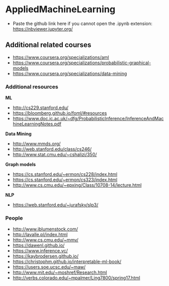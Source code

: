 # AppliedMachineLearning

- Paste the github link here if you cannot open the .ipynb extension: https://nbviewer.jupyter.org/

## Additional related courses
- https://www.coursera.org/specializations/aml
- https://www.coursera.org/specializations/probabilistic-graphical-models
- https://www.coursera.org/specializations/data-mining


### Additional resources
**ML**
- http://cs229.stanford.edu/
- https://bloomberg.github.io/foml/#resources
- https://www.doc.ic.ac.uk/~dfg/ProbabilisticInference/InferenceAndMachineLearningNotes.pdf

**Data Mining**
- http://www.mmds.org/
- http://web.stanford.edu/class/cs246/
- http://www.stat.cmu.edu/~cshalizi/350/

**Graph models**
- https://cs.stanford.edu/~ermon/cs228/index.html
- https://cs.stanford.edu/~ermon/cs323/index.html
- http://www.cs.cmu.edu/~epxing/Class/10708-14/lecture.html

**NLP**
- https://web.stanford.edu/~jurafsky/slp3/

### People
- http://www.jblumenstock.com/
- http://lavalle.pl/index.html
- http://www.cs.cmu.edu/~mmv/
- https://dawenl.github.io/
- https://www.inference.vc/
- https://kaybrodersen.github.io/
- https://christophm.github.io/interpretable-ml-book/
- https://users.soe.ucsc.edu/~maw/
- http://www.mit.edu/~moshref/Research.html
- http://verbs.colorado.edu/~mpalmer/Ling7800/spring17.html
